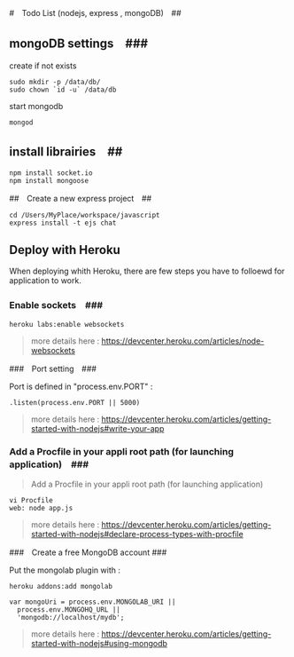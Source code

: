 

#　Todo List (nodejs, express , mongoDB)　##


## mongoDB settings　###


create if not exists
```
sudo mkdir -p /data/db/
sudo chown `id -u` /data/db
```

start mongodb
```
mongod
```

## install librairies　##

```
npm install socket.io
npm install mongoose
```

##　Create a new express project　##

```
cd /Users/MyPlace/workspace/javascript
express install -t ejs chat
```

## Deploy with Heroku ##

When deploying whith Heroku, there are few steps you have to folloewd for application to work.

### Enable sockets　###

```
heroku labs:enable websockets
```

> more details here : https://devcenter.heroku.com/articles/node-websockets

###　Port setting　###

Port is defined in "process.env.PORT" :

```
.listen(process.env.PORT || 5000)
```

> more details here : https://devcenter.heroku.com/articles/getting-started-with-nodejs#write-your-app

### Add a Procfile in your appli root path (for launching application)　###

> Add a Procfile in your appli root path (for launching application)

```
vi Procfile
web: node app.js
```

> more details here : https://devcenter.heroku.com/articles/getting-started-with-nodejs#declare-process-types-with-procfile


###　Create a free MongoDB account ###

Put the  mongolab plugin with :

```
heroku addons:add mongolab

var mongoUri = process.env.MONGOLAB_URI ||
  process.env.MONGOHQ_URL ||
  'mongodb://localhost/mydb';
```

> more details here : https://devcenter.heroku.com/articles/getting-started-with-nodejs#using-mongodb
